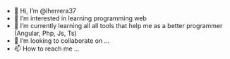 - 👋 Hi, I’m @lherrera37
- 👀 I’m interested in learning programming web
- 🌱 I’m currently learning all all tools that help me as a better programmer (Angular, Php, Js, Ts)
- 💞️ I’m looking to collaborate on ...
- 📫 How to reach me ...

<!---
lherrera37/lherrera37 is a ✨ special ✨ repository because its `README.md` (this file) appears on your GitHub profile.
You can click the Preview link to take a look at your changes.
--->
